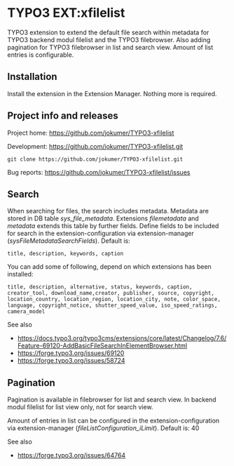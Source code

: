 # TYPO3 EXT:xfilelist

TYPO3 extension to extend the default file search within metadata for TYPO3 backend modul filelist and the TYPO3 filebrowser.
Also adding pagination for TYPO3 filebrowser in list and search view. Amount of list entries is configurable.

## Installation

Install the extension in the Extension Manager. Nothing more is required.

## Project info and releases

Project home: https://github.com/jokumer/TYPO3-xfilelist

Development: https://github.com/jokumer/TYPO3-xfilelist.git

	git clone https://github.com/jokumer/TYPO3-xfilelist.git

Bug reports: https://github.com/jokumer/TYPO3-xfilelist/issues

## Search

When searching for files, the search includes metadata.
Metadata are stored in DB table *sys_file_metadata*.
Extensions *filemetadata* and *metadata* extends this table by further fields.
Define fields to be included for search in the extension-configuration via extension-manager (*sysFileMetadataSearchFields*).
Default is:

	title, description, keywords, caption

You can add some of following, depend on which extensions has been installed:

	title, description, alternative, status, keywords, caption, creator_tool, download_name,creator, publisher, source, copyright, location_country, location_region, location_city, note, color_space, language, copyright_notice, shutter_speed_value, iso_speed_ratings, camera_model

See also
- https://docs.typo3.org/typo3cms/extensions/core/latest/Changelog/7.6/Feature-69120-AddBasicFileSearchInElementBrowser.html
- https://forge.typo3.org/issues/69120
- https://forge.typo3.org/issues/58724

## Pagination

Pagination is available in filebrowser for list and search view. In backend modul filelist for list view only, not for search view.

Amount of entries in list can be configured in the extension-configuration via extension-manager (*fileListConfiguration_iLimit*).
Default is: 40

See also
- https://forge.typo3.org/issues/64764
